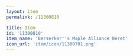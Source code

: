 ```yaml
---
layout: item
permalink: /11300810

title: Item
id: '11300810'
item_name: 'Berserker''s Maple Alliance Beret'
icon_url: 'item/icon/11300701.png'
---
```


